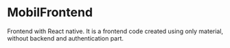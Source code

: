# MobilFrontend
 Frontend with React native. It is a frontend code created using only material, without backend and authentication part.
